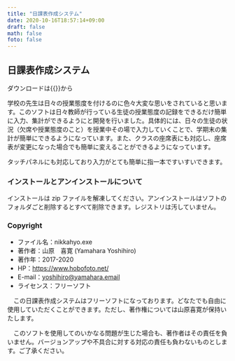 ```yaml
---
title: "日課表作成システム"
date: 2020-10-16T18:57:14+09:00
draft: false
math: false
foto: false
---
```

## 日課表作成システム

ダウンロードは{{<exlink href="https://www.vector.co.jp/soft/winnt/business/se515819.html" text="こちら">}}から

学校の先生は日々の授業態度を付けるのに色々大変な思いをされていると思います。このソフトは日々教師が行っている生徒の授業態度の記録をできるだけ簡単に入力、集計ができるようにと開発を行いました。具体的には、日々の生徒の状況（欠席や授業態度のこと）を授業中その場で入力していくことで、学期末の集計が簡単にできるようになっています。また、クラスの座席表にも対応し、座席表が変更になった場合でも簡単に変えることができるようになっています。

タッチパネルにも対応しており入力がとても簡単に指一本ですいすいできます。

### インストールとアンインストールについて
インストールは zip ファイルを解凍してください。アンインストールはソフトのフォルダごと削除するとすべて削除できます。レジストリは汚していません。

### Copyright
- ファイル名：nikkahyo.exe
- 著作者：山原　喜寛 (Yamahara Yoshihiro)
- 著作年：2017-2020
- HP：https://www.hobofoto.net/
- E-mail：yoshihiro@yamahara.email
- ライセンス：フリーソフト

　この日課表作成システムはフリーソフトになっております。どなたでも自由に使用していただくことができます。ただし、著作権については山原喜寛が保持いたします。

　このソフトを使用してのいかなる問題が生じた場合も、著作者はその責任を負いません。バージョンアップや不具合に対する対応の責任も負わないものとします。ご了承ください。